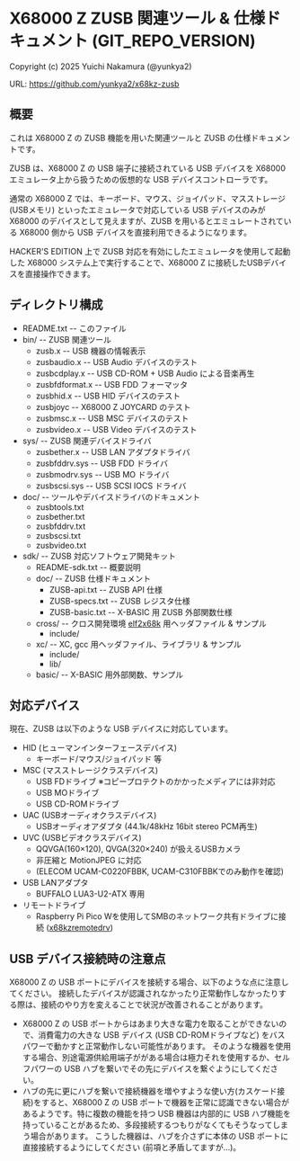 # X68000 Z ZUSB 関連ツール & 仕様ドキュメント (GIT_REPO_VERSION)

Copyright (c) 2025 Yuichi Nakamura (@yunkya2)

URL: https://github.com/yunkya2/x68kz-zusb

## 概要

これは X68000 Z の ZUSB 機能を用いた関連ツールと ZUSB の仕様ドキュメントです。

ZUSB は、X68000 Z の USB 端子に接続されている USB デバイスを X68000 エミュレータ上から扱うための仮想的な USB デバイスコントローラです。

通常の X68000 Z では、キーボード、マウス、ジョイパッド、マスストレージ(USBメモリ) といったエミュレータで対応している USB デバイスのみが X68000 のデバイスとして見えますが、ZUSB を用いるとエミュレートされている X68000 側から USB デバイスを直接利用できるようになります。

HACKER'S EDITION 上で ZUSB 対応を有効にしたエミュレータを使用して起動した X68000 システム上で実行することで、X68000 Z に接続したUSBデバイスを直接操作できます。


## ディレクトリ構成

* README.txt -- このファイル
* bin/ -- ZUSB 関連ツール
  * zusb.x -- USB 機器の情報表示
  * zusbaudio.x -- USB Audio デバイスのテスト
  * zusbcdplay.x -- USB CD-ROM + USB Audio による音楽再生
  * zusbfdformat.x -- USB FDD フォーマッタ
  * zusbhid.x -- USB HID デバイスのテスト
  * zusbjoyc -- X68000 Z JOYCARD のテスト
  * zusbmsc.x -- USB MSC デバイスのテスト
  * zusbvideo.x -- USB Video デバイスのテスト
* sys/ -- ZUSB 関連デバイスドライバ
  * zusbether.x -- USB LAN アダプタドライバ
  * zusbfddrv.sys -- USB FDD ドライバ
  * zusbmodrv.sys -- USB MO ドライバ
  * zusbscsi.sys -- USB SCSI IOCS ドライバ
* doc/ -- ツールやデバイスドライバのドキュメント
  * zusbtools.txt
  * zusbether.txt
  * zusbfddrv.txt
  * zusbscsi.txt
  * zusbvideo.txt
* sdk/ -- ZUSB 対応ソフトウェア開発キット
  * README-sdk.txt -- 概要説明
  * doc/ -- ZUSB 仕様ドキュメント
    * ZUSB-api.txt -- ZUSB API 仕様
    * ZUSB-specs.txt -- ZUSB レジスタ仕様
    * ZUSB-basic.txt -- X-BASIC 用 ZUSB 外部関数仕様
  * cross/ -- クロス開発環境 [elf2x68k](https://github.com/yunkya2/elf2x68k) 用ヘッダファイル & サンプル
    * include/
  * xc/ -- XC, gcc 用ヘッダファイル、ライブラリ & サンプル
    * include/
    * lib/
  * basic/ -- X-BASIC 用外部関数、サンプル


## 対応デバイス

現在、ZUSB は以下のような USB デバイスに対応しています。

* HID (ヒューマンインターフェースデバイス)
  * キーボード/マウス/ジョイパッド 等
* MSC (マスストレージクラスデバイス)
  * USB FDドライブ   ※コピープロテクトのかかったメディアには非対応
  * USB MOドライブ
  * USB CD-ROMドライブ
* UAC (USBオーディオクラスデバイス)
  * USBオーディオアダプタ  (44.1k/48kHz 16bit stereo PCM再生)
* UVC (USBビデオクラスデバイス)
  * QQVGA(160×120), QVGA(320×240) が扱えるUSBカメラ
  * 非圧縮と MotionJPEG に対応
  * (ELECOM UCAM-C0220FBBK, UCAM-C310FBBKでのみ動作を確認)
* USB LANアダプタ
  * BUFFALO LUA3-U2-ATX 専用
* リモートドライブ
  * Raspberry Pi Pico Wを使用してSMBのネットワーク共有ドライブに接続 ([x68kzremotedrv](https://github.com/yunkya2/x68kzremotedrv/))


## USB デバイス接続時の注意点

X68000 Z の USB ポートにデバイスを接続する場合、以下のような点に注意してください。
接続したデバイスが認識されなかったり正常動作しなかったりする際は、接続のやり方を変えることで状況が改善されることがあります。

* X68000 Z の USB ポートからはあまり大きな電力を取ることができないので、消費電力の大きな USB デバイス (USB CD-ROMドライブなど) をバスパワーで動かすと正常動作しない可能性があります。
   そのような機器を使用する場合、別途電源供給用端子ががある場合は極力それを使用するか、セルフパワーの USB ハブを繋いでその先にデバイスを繋ぐようにしてください。
* ハブの先に更にハブを繋いで接続機器を増やすような使い方(カスケード接続)をすると、X68000 Z の USB ポートで機器を正常に認識できない場合があるようです。特に複数の機能を持つ USB 機器は内部的に USB ハブ機能を持っていることがあるため、多段接続するつもりがなくてもそうなってしまう場合があります。
   こうした機器は、ハブを介さずに本体の USB ポートに直接接続するようにしてください (前項と矛盾してますが…)。
